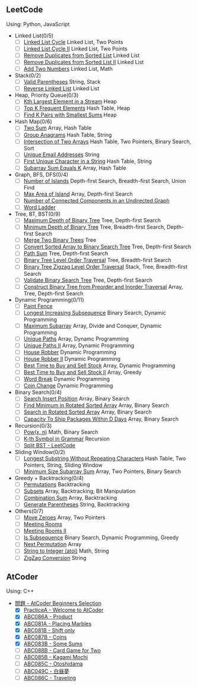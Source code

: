 ## LeetCode

Using: Python, JavaScript

- Linked List(0/5)
  - [ ] [Linked List Cycle](https://leetcode.com/problems/linked-list-cycle/) Linked List, Two Points
  - [ ] [Linked List Cycle II](https://leetcode.com/problems/linked-list-cycle-ii/) Linked List, Two Points
  - [ ] [Remove Duplicates from Sorted List](https://leetcode.com/problems/remove-duplicates-from-sorted-list/) Linked List
  - [ ] [Remove Duplicates from Sorted List II](https://leetcode.com/problems/remove-duplicates-from-sorted-list-ii/) Linked List
  - [ ] [Add Two Numbers](https://leetcode.com/problems/add-two-numbers/) Linked List, Math
- Stack(0/2)
  - [ ] [Valid Parentheses](https://leetcode.com/problems/valid-parentheses/) String, Stack
  - [ ] [Reverse Linked List](https://leetcode.com/problems/reverse-linked-list/solution/) Linked List
- Heap, Priority Queue(0/3)
  - [ ] [Kth Largest Element in a Stream](https://leetcode.com/problems/kth-largest-element-in-a-stream/) Heap
  - [ ] [Top K Frequent Elements](https://leetcode.com/problems/top-k-frequent-elements/) Hash Table, Heap
  - [ ] [Find K Pairs with Smallest Sums](https://leetcode.com/problems/find-k-pairs-with-smallest-sums/) Heap
- Hash Map(0/6)
  - [ ] [Two Sum](https://leetcode.com/problems/two-sum/) Array, Hash Table
  - [ ] [Group Anagrams](https://leetcode.com/problems/group-anagrams/) Hash Table, String
  - [ ] [Intersection of Two Arrays](https://leetcode.com/problems/intersection-of-two-arrays/) Hash Table, Two Pointers, Binary Search, Sort
  - [ ] [Unique Email Addresses](https://leetcode.com/problems/unique-email-addresses/) String
  - [ ] [First Unique Character in a String](https://leetcode.com/problems/first-unique-character-in-a-string/) Hash Table, String
  - [ ] [Subarray Sum Equals K](https://leetcode.com/problems/subarray-sum-equals-k/) Array, Hash Table
- Graph, BFS, DFS(0/4)
  - [ ] [Number of Islands](https://leetcode.com/problems/number-of-islands/) Depth-first Search, Breadth-first Search, Union Find
  - [ ] [Max Area of Island](https://leetcode.com/problems/max-area-of-island/) Array, Depth-first Search
  - [ ] [Number of Connected Components in an Undirected Graph](https://leetcode.com/problems/number-of-connected-components-in-an-undirected-graph/)
  - [ ] [Word Ladder](https://leetcode.com/problems/word-ladder/)
- Tree, BT, BST(0/9)
  - [ ] [Maximum Depth of Binary Tree](https://leetcode.com/problems/maximum-depth-of-binary-tree/) Tree, Depth-first Search
  - [ ] [Minimum Depth of Binary Tree](https://leetcode.com/problems/minimum-depth-of-binary-tree/) Tree, Breadth-first Search, Depth-first Search
  - [ ] [Merge Two Binary Trees](https://leetcode.com/problems/merge-two-binary-trees/) Tree
  - [ ] [Convert Sorted Array to Binary Search Tree](https://leetcode.com/problems/convert-sorted-array-to-binary-search-tree/) Tree, Depth-first Search
  - [ ] [Path Sum](https://leetcode.com/problems/path-sum/) Tree, Depth-first Search
  - [ ] [Binary Tree Level Order Traversal](https://leetcode.com/problems/binary-tree-level-order-traversal/) Tree, Breadth-first Search
  - [ ] [Binary Tree Zigzag Level Order Traversal](https://leetcode.com/problems/binary-tree-zigzag-level-order-traversal/) Stack, Tree, Breadth-first Search
  - [ ] [Validate Binary Search Tree](https://leetcode.com/problems/validate-binary-search-tree/) Tree, Depth-first Search
  - [ ] [Construct Binary Tree from Preorder and Inorder Traversal](https://leetcode.com/problems/construct-binary-tree-from-preorder-and-inorder-traversal/) Array, Tree, Depth-first Search
- Dynamic Programming(0/11)
  - [ ] [Paint Fence](https://leetcode.com/problems/paint-fence/)
  - [ ] [Longest Increasing Subsequence](https://leetcode.com/problems/longest-increasing-subsequence/) Binary Search, Dynamic Programming
  - [ ] [Maximum Subarray](https://leetcode.com/problems/maximum-subarray/) Array, Divide and Conquer, Dynamic Programming
  - [ ] [Unique Paths](https://leetcode.com/problems/unique-paths/) Array, Dynamc Programming
  - [ ] [Unique Paths II](https://leetcode.com/problems/unique-paths-ii/) Array, Dynamic Programming
  - [ ] [House Robber](https://leetcode.com/problems/house-robber/) Dynamic Programming
  - [ ] [House Robber II](https://leetcode.com/problems/house-robber-ii/) Dynamic Programming
  - [ ] [Best Time to Buy and Sell Stock](https://leetcode.com/problems/best-time-to-buy-and-sell-stock/) Array, Dynamic Programming
  - [ ] [Best Time to Buy and Sell Stock II](https://leetcode.com/problems/best-time-to-buy-and-sell-stock-ii/) Array, Greedy
  - [ ] [Word Break](https://leetcode.com/problems/word-break/) Dynamic Programming
  - [ ] [Coin Change](https://leetcode.com/problems/coin-change/) Dynamic Programming
- Binary Search(0/4)
  - [ ] [Search Insert Position](https://leetcode.com/problems/search-insert-position/) Array, Binary Search
  - [ ] [Find Minimum in Rotated Sorted Array](https://leetcode.com/problems/find-minimum-in-rotated-sorted-array/) Array, Binary Search
  - [ ] [Search in Rotated Sorted Array](https://leetcode.com/problems/search-in-rotated-sorted-array/) Array, Binary Search
  - [ ] [Capacity To Ship Packages Within D Days](https://leetcode.com/problems/capacity-to-ship-packages-within-d-days/) Array, Binary Search
- Recursion(0/3)
  - [ ] [Pow(x, n)](https://leetcode.com/problems/powx-n/) Math, Binary Search
  - [ ] [K-th Symbol in Grammar](https://leetcode.com/problems/k-th-symbol-in-grammar/) Recursion
  - [ ] [Split BST - LeetCode](https://leetcode.com/problems/split-bst/)
- Sliding Window(0/2)
  - [ ] [Longest Substring Without Repeating Characters](https://leetcode.com/problems/longest-substring-without-repeating-characters/) Hash Table, Two Pointers, String, Sliding Window
  - [ ] [Minimum Size Subarray Sum](https://leetcode.com/problems/minimum-size-subarray-sum/) Array, Two Pointers, Binary Search
- Greedy + Backtracking(0/4)
  - [ ] [Permutations](https://leetcode.com/problems/permutations/) Backtracking
  - [ ] [Subsets](https://leetcode.com/problems/subsets/) Array, Backtracking, Bit Manipulation
  - [ ] [Combination Sum](https://leetcode.com/problems/combination-sum/) Array, Backtracking
  - [ ] [Generate Parentheses](https://leetcode.com/problems/generate-parentheses/) String, Backtracking
- Others(0/7)
  - [ ] [Move Zeroes](https://leetcode.com/problems/move-zeroes/) Array, Two Pointers
  - [ ] [Meeting Rooms](https://leetcode.com/problems/meeting-rooms/)
  - [ ] [Meeting Rooms II](https://leetcode.com/problems/meeting-rooms-ii/)
  - [ ] [Is Subsequence](https://leetcode.com/problems/is-subsequence/) Binary Search, Dynamic Programming, Greedy
  - [ ] [Next Permutation](https://leetcode.com/problems/next-permutation/) Array
  - [ ] [String to Integer (atoi)](https://leetcode.com/problems/string-to-integer-atoi/) Math, String
  - [ ] [ZigZag Conversion](https://leetcode.com/problems/zigzag-conversion/) String

## AtCoder

Using: C++

- [問題 - AtCoder Beginners Selection](https://atcoder.jp/contests/abs/tasks)
  - [x] [PracticeA - Welcome to AtCoder](https://atcoder.jp/contests/abs/tasks/practice_1)
  - [x] [ABC086A - Product](https://atcoder.jp/contests/abs/tasks/abc086_a)
  - [x] [ABC081A - Placing Marbles](https://atcoder.jp/contests/abs/tasks/abc081_a)
  - [x] [ABC081B - Shift only](https://atcoder.jp/contests/abs/tasks/abc081_b)
  - [x] [ABC087B - Coins](https://atcoder.jp/contests/abs/tasks/abc087_b)
  - [x] [ABC083B - Some Sums](https://atcoder.jp/contests/abs/tasks/abc083_b)
  - [ ] [ABC088B - Card Game for Two](https://atcoder.jp/contests/abs/tasks/abc088_b)
  - [ ] [ABC085B - Kagami Mochi](https://atcoder.jp/contests/abs/tasks/abc085_b)
  - [ ] [ABC085C - Otoshidama](https://atcoder.jp/contests/abs/tasks/abc085_c)
  - [ ] [ABC049C - 白昼夢](https://atcoder.jp/contests/abs/tasks/arc065_a)
  - [ ] [ABC086C - Traveling](https://atcoder.jp/contests/abs/tasks/arc089_a)
